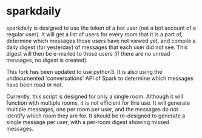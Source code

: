 # sparkdaily
sparkdaily is designed to use the token of a bot user (not a bot account of a regular user). It will get a list of users for every
room that it is a part of, determine which messages those users have not viewed yet, and compile a daily digest (for yesterday) of
messages that each user did not see. This digest will then be e-mailed to those users (if there are no unread messages, no digest is
created).

This fork has been updated to use python3. It is also using the undocumented 'conversations' API of Spark to determine which messages
have been read or not.

Currently, this script is designed for only a single room. Although it will function with multiple rooms, it is not efficient for this
use. It will generate multiple messages, one per room per user, and the messages do not identify which room they are for. It should
be re-designed to generate a single message per user, with a per-room digest showing missed messages.
